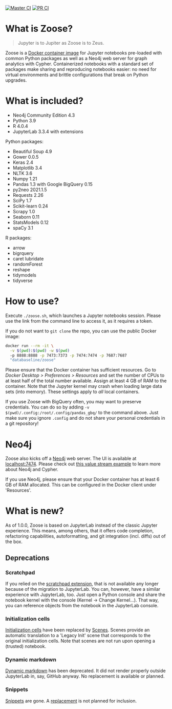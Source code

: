 [![Master CI](https://github.com/ianhellstrom/zoose/actions/workflows/merge.yml/badge.svg)](https://github.com/ianhellstrom/zoose/actions/workflows/merge.yml)
[![PR CI](https://github.com/ianhellstrom/zoose/actions/workflows/pull.yml/badge.svg)](https://github.com/ianhellstrom/zoose/actions/workflows/pull.yml)

# What is Zoose?

> Jupyter is to Jupiter as Zoose is to Zeus.

Zoose is a [Docker container image](https://hub.docker.com/repository/docker/databaseline/zoose) for
Jupyter notebooks pre-loaded with common Python packages as well as a Neo4j web server for graph
analytics with Cypher.
Containerized notebooks with a standard set of packages make sharing and reproducing notebooks
easier: no need for virtual environments and brittle configurations that break on Python upgrades.

# What is included?

- Neo4j Community Edition 4.3
- Python 3.9
- R 4.0.4
- JupyterLab 3.3.4 with extensions

Python packages:
- Beautiful Soup 4.9
- Gower 0.0.5
- Keras 2.4
- Matplotlib 3.4
- NLTK 3.6
- Numpy 1.21
- Pandas 1.3 with Google BigQuery 0.15
- py2neo 2021.1.5
- Requests 2.26
- SciPy 1.7
- Scikit-learn 0.24
- Scrapy 1.0
- Seaborn 0.11
- StatsModels 0.12
- spaCy 3.1

R packages:
- arrow
- bigrquery
- caret
  lubridate
- randomForest
- reshape
- tidymodels 
- tidyverse 

# How to use?

Execute `./zoose.sh`, which launches a Jupyter notebooks session.
Please use the link from the command line to access it, as it requires a token.

If you do not want to `git clone` the repo, you can use the public Docker image:

```bash
docker run --rm -it \
  -v $(pwd):$(pwd) -w $(pwd) 
  -p 8888:8888 -p 7473:7373 -p 7474:7474 -p 7687:7687 
  "databaseline/zoose"
```

Please ensure that the Docker container has sufficient resources.
Go to _Docker Desktop > Preferences > Resources_ and set the number of CPUs to at least half of the
total number available.
Assign at least 4 GB of RAM to the container.
Note that the Jupyter kernel may crash when loading large data sets (into memory).
These settings apply to _all_ local containers.

If you use Zoose with BigQuery often, you may want to preserve credentials.
You can do so by adding `-v $(pwd)/.config:/root/.config/pandas_gbq/` to the command above.
Just make sure you ignore `.config` and do not share your personal credentials in a git repository!

# Neo4j

Zoose also kicks off a [Neo4j](https://neo4j.com) web server. 
The UI is available at [localhost:7474](https://127.0.0.1:7474).
Please check out [this value stream example](https://databaseline.tech/mapping-a-value-stream-in-neo4j/)
to learn more about Neo4j and Cypher.

If you use Neo4j, please ensure that your Docker container has at least 6 GB of RAM allocated.
This can be configured in the Docker client under 'Resources'.

# What is new?
As of 1.0.0, Zoose is based on JupyterLab instead of the classic Jupyter experience.
This means, among others, that it offers code completion, refactoring capabilities, autoformatting, 
and git integration (incl. diffs) out of the box.

## Deprecations
### Scratchpad
If you relied on the [scratchpad extension](https://jupyter-contrib-nbextensions.readthedocs.io/en/latest/nbextensions/scratchpad/README.html), 
that is not available any longer because of the migration to JupyterLab.
You can, however, have a similar experience with JupyterLab, too.
Just open a Python console and share the notebook kernel with the console (Kernel &rarr; Change Kernel...).
That way, you can reference objects from the notebook in the JupyterLab console.

### Initialization cells
[Initialization cells](https://jupyter-contrib-nbextensions.readthedocs.io/en/latest/nbextensions/init_cell/README.html)
have been replaced by [Scenes](https://github.com/schmidi314/jupyterlab-scenes).
Scenes provide an automatic translation to a 'Legacy Init' scene that corresponds to the original 
initialization cells.
Note that scenes are not run upon opening a (trusted) notebook.

### Dynamic markdown
[Dynamic markdown](https://jupyter-contrib-nbextensions.readthedocs.io/en/latest/nbextensions/python-markdown/readme.html)
has been deprecated.
It did not render properly outside JupyterLab in, say, GitHub anyway.
No replacement is available or planned.

### Snippets
[Snippets](https://jupyter-contrib-nbextensions.readthedocs.io/en/latest/nbextensions/snippets/README.html) are gone.
A [replacement](https://github.com/QuantStack/jupyterlab-snippets) is not planned for inclusion.
